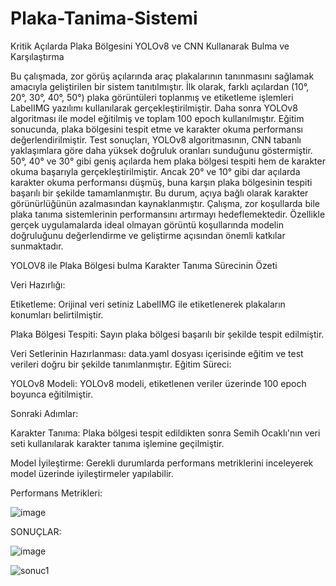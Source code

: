 # Plaka-Tanima-Sistemi
Kritik Açılarda Plaka Bölgesini YOLOv8 ve CNN Kullanarak Bulma ve Karşılaştırma 

Bu çalışmada, zor görüş açılarında araç plakalarının tanınmasını sağlamak amacıyla geliştirilen bir sistem tanıtılmıştır. İlk olarak, farklı açılardan (10°, 20°, 30°, 40°, 50°) plaka görüntüleri toplanmış ve etiketleme işlemleri LabelIMG yazılımı kullanılarak gerçekleştirilmiştir. Daha sonra YOLOv8 algoritması ile model eğitilmiş ve toplam 100 epoch kullanılmıştır. Eğitim sonucunda, plaka bölgesini tespit etme ve karakter okuma performansı değerlendirilmiştir.
Test sonuçları, YOLOv8 algoritmasının, CNN tabanlı yaklaşımlara göre daha yüksek doğruluk oranları sunduğunu göstermiştir. 50°, 40° ve 30° gibi geniş açılarda hem plaka bölgesi tespiti hem de karakter okuma başarıyla gerçekleştirilmiştir. Ancak 20° ve 10° gibi dar açılarda karakter okuma performansı düşmüş, buna karşın plaka bölgesinin tespiti başarılı bir şekilde tamamlanmıştır. Bu durum, açıya bağlı olarak karakter görünürlüğünün azalmasından kaynaklanmıştır.
Çalışma, zor koşullarda bile plaka tanıma sistemlerinin performansını artırmayı hedeflemektedir. Özellikle gerçek uygulamalarda ideal olmayan görüntü koşullarında modelin doğruluğunu değerlendirme ve geliştirme açısından önemli katkılar sunmaktadır.

YOLOV8 ile Plaka Bölgesi bulma Karakter Tanıma Sürecinin Özeti






Veri Hazırlığı:

Etiketleme: Orijinal veri setiniz LabelIMG ile etiketlenerek plakaların konumları belirtilmiştir.

Plaka Bölgesi Tespiti: Sayın  plaka bölgesi başarılı bir şekilde tespit edilmiştir.

Veri Setlerinin Hazırlanması: data.yaml dosyası içerisinde eğitim ve test verileri doğru bir şekilde tanımlanmıştır.
Eğitim Süreci:

YOLOv8 Modeli: YOLOv8 modeli, etiketlenen veriler üzerinde 100 epoch boyunca eğitilmiştir.

Sonraki Adımlar:

Karakter Tanıma: Plaka bölgesi tespit edildikten sonra Semih Ocaklı'nın veri seti kullanılarak karakter tanıma işlemine geçilmiştir.

Model İyileştirme: Gerekli durumlarda performans metriklerini inceleyerek model üzerinde iyileştirmeler yapılabilir.

Performans Metrikleri: 


![image](https://github.com/user-attachments/assets/d6bb1590-b465-4353-aea2-e1dc635f8d3f)


SONUÇLAR:

![image](https://github.com/user-attachments/assets/07a28bf6-6961-4bae-a41a-7f857af94a3f)

![sonuc1](https://github.com/user-attachments/assets/ad1af8ce-94e1-4448-8ff9-97acbecb3f36)



